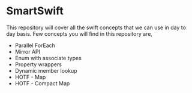 # SmartSwift
This repository will cover all the swift concepts that we can use in day to day basis.
Few concepts you will find in this repository are,

* Parallel ForEach
* Mirror API
* Enum with associate types
* Property wrappers
* Dynamic member lookup
* HOTF - Map
* HOTF - Compact Map
<!-- * @Escaping and @non Escaping closures ->
<!-- * Will set and did set ->
<!-- * Rethrows ->
<!-- * Call as Function ->
<!-- * Static String ->
<!-- * Zip ->
<!-- * Result ->
<!-- * Discardable ->
<!-- * Multiple line string ->
<!-- * Private set ->
<!-- * Enumerated ->
<!-- * HOTF - Drop ->
<!-- * HOTF - DropLast ->
<!-- * HOTF - DropFirst ->
<!-- * HOTF - Reduce ->
<!-- * HOTF - Defer ->
<!-- * HOTF - CaseIterable ->
<!-- * HOTF - Dump ->
<!-- * HOTF - Property Weak and unowned ->
